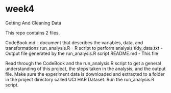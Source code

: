# week4
Getting And Cleaning Data

This repo contains 2  files.

CodeBook.md - document that describes the variables, data, and transformations
run_analysis.R - R script to perform analysis
tidy_data.txt - Output file generated by the run_analysis.R script
README.md - This file

Read through the CodeBook and the run_analysis.R script to get a general understanding of this project, the steps taken in the analysis, and the output file.
Make sure the experiment data is downloaded and extracted to a folder in the project directory called UCI HAR Dataset.
Run the run_analysis.R script.
